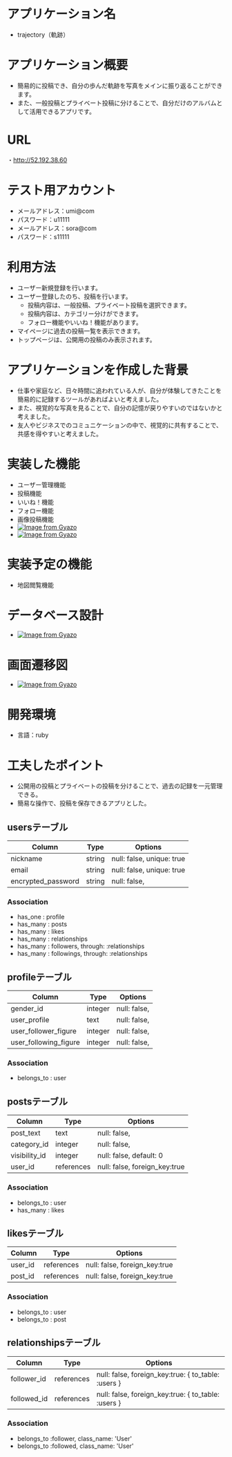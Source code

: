 # アプリケーション名
* trajectory（軌跡）  

# アプリケーション概要
* 簡易的に投稿でき、自分の歩んだ軌跡を写真をメインに振り返ることができます。  
* また、一般投稿とプライベート投稿に分けることで、自分だけのアルバムとして活用できるアプリです。  

# URL
・http://52.192.38.60

# テスト用アカウント
* メールアドレス：umi@com
* パスワード：u11111
* メールアドレス：sora@com
* パスワード：s11111

# 利用方法
* ユーザー新規登録を行います。
* ユーザー登録したのち、投稿を行います。
  * 投稿内容は、一般投稿、プライベート投稿を選択できます。
  * 投稿内容は、カテゴリー分けができます。
  * フォロー機能やいいね！機能があります。
* マイページに過去の投稿一覧を表示できます。
* トップページは、公開用の投稿のみ表示されます。

# アプリケーションを作成した背景
* 仕事や家庭など、日々時間に追われている人が、自分が体験してきたことを簡易的に記録するツールがあればよいと考えました。
* また、視覚的な写真を見ることで、自分の記憶が戻りやすいのではないかと考えました。
* 友人やビジネスでのコミュニケーションの中で、視覚的に共有することで、共感を得やすいと考えました。


# 実装した機能
* ユーザー管理機能
* 投稿機能
* いいね！機能
* フォロー機能
* 画像投稿機能
* [![Image from Gyazo](https://i.gyazo.com/be13694d559281710efb97d795e392b4.png)](https://gyazo.com/be13694d559281710efb97d795e392b4)
* [![Image from Gyazo](https://i.gyazo.com/a73f2d71a53da8a15eb3595f710e7dbd.png)](https://gyazo.com/a73f2d71a53da8a15eb3595f710e7dbd)

# 実装予定の機能
* 地図閲覧機能

# データベース設計
* [![Image from Gyazo](https://i.gyazo.com/6745f2db12231f816a48583f39cb86d1.png)](https://gyazo.com/6745f2db12231f816a48583f39cb86d1)

# 画面遷移図
* [![Image from Gyazo](https://i.gyazo.com/09aa0d10a0dd39bda63d8cc4d06945f7.png)](https://gyazo.com/09aa0d10a0dd39bda63d8cc4d06945f7)


# 開発環境
* 言語：ruby

# 工夫したポイント
* 公開用の投稿とプライベートの投稿を分けることで、過去の記録を一元管理できる。
* 簡易な操作で、投稿を保存できるアプリとした。


## usersテーブル

| Column                | Type    | Options                   |
| ------------------    | ------  | ------------------------- |
| nickname              | string  | null: false, unique: true |
| email                 | string  | null: false, unique: true |
| encrypted_password    | string  | null: false,              |


### Association

- has_one  : profile 
- has_many : posts 
- has_many : likes 
- has_many : relationships 
- has_many : followers, through: :relationships 
- has_many : followings, through: :relationships 

## profileテーブル

| Column                | Type    | Options                   |
| ------------------    | ------  | ------------------------- |
| gender_id             | integer | null: false,              |
| user_profile          | text    | null: false,              |
| user_follower_figure  | integer | null: false,              |
| user_following_figure | integer | null: false,              |


### Association

- belongs_to : user


## postsテーブル
| Column             | Type         | Options                                          |
| ------------------ | ------------ | ------------------------------------------------ |
| post_text          | text         | null: false,                                     |
| category_id        | integer      | null: false,                                     |
| visibility_id      | integer      | null: false, default: 0                          |
| user_id            | references   | null: false, foreign_key:true                    |

### Association

- belongs_to : user
- has_many   : likes

## likesテーブル
| Column             | Type         | Options                            |
| ------------------ | ------------ | ---------------------------------- |
| user_id            | references   | null: false, foreign_key:true      |
| post_id            | references   | null: false, foreign_key:true      |

### Association

- belongs_to : user
- belongs_to : post

## relationshipsテーブル
| Column             | Type         | Options                                             |
| ------------------ | ------------ | --------------------------------------------------- |
| follower_id        | references   | null: false, foreign_key:true: { to_table: :users } |
| followed_id        | references   | null: false, foreign_key:true: { to_table: :users } |

### Association

- belongs_to :follower, class_name: 'User'
- belongs_to :followed, class_name: 'User'


